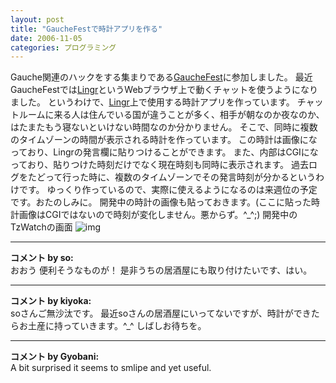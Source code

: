 ```yaml
---
layout: post
title: "GaucheFestで時計アプリを作る"
date: 2006-11-05
categories: プログラミング
---
```

Gauche関連のハックをする集まりである[GaucheFest](http://lists.sourceforge.jp/mailman/archives/gauche-devel-jp/2006-October/001679.html)に参加しました。
最近GaucheFestでは[Lingr](http://www.lingr.com/)というWebブラウザ上で動くチャットを使うようになりました。
というわけで、[Lingr](http://www.lingr.com/)上で使用する時計アプリを作っています。
チャットルームに来る人は住んでいる国が違うことが多く、相手が朝なのか夜なのか、はたまたもう寝ないといけない時間なのか分かりません。
そこで、同時に複数のタイムゾーンの時間が表示される時計を作っています。
この時計は画像になっており、Lingrの発言欄に貼りつけることができます。
また、内部はCGIになっており、貼りつけた時刻だけでなく現在時刻も同時に表示されます。
過去ログをたどって行った時に、複数のタイムゾーンでその発言時刻が分かるというわけです。
ゆっくり作っているので、実際に使えるようになるのは来週位の予定です。おたのしみに。
開発中の時計の画像も貼っておきます。(ここに貼った時計画像はCGIではないので時刻が変化しません。悪からず。^_^;)
 開発中のTzWatchの画面
 ![img](http://farm4.static.flickr.com/3048/2924809551_26dd531fee_o.jpg)



---

**コメント by so:**  
おおう
便利そうなものが！
是非うちの居酒屋にも取り付けたいです、はい。


---

**コメント by kiyoka:**  
soさんご無沙汰です。
最近soさんの居酒屋にいってないですが、時計ができたらお土産に持っていきます。^_^
しばしお待ちを。


---

**コメント by Gyobani:**  
A bit surprised it seems to smlipe and yet useful.
